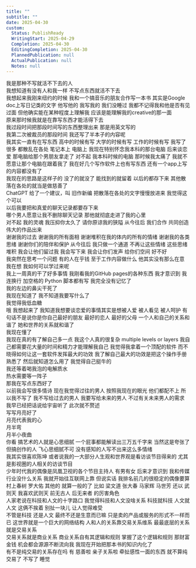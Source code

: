 ```yaml
---  
title: ""  
subtitle: ""  
date: 2025-04-30  
custom:  
  Status: PublishReady  
  WritingStart: 2025-04-29  
  Completion: 2025-04-30  
  EditingCompletion: 2025-04-30  
  PlannedPublication: null  
  ActualPublication: null  
  Notes: null  
---      
```

我是那种不写就活不下去的人    
我想知道有没有人和我一样 不写点东西就活不下去      
我想起来我刚来纽约的时候 我和一个搞音乐的朋友合作写一本书 其实是Google doc上写日记类的文字 他写他的 我写我的 我们没睡过 我都不记得我和他是否有见过面 但他确实能在某种程度上理解我 应该是能理解我的creative的那一面       
原来那时候我就是在靠写东西才能活得下去      
我过段时间把那段时间写的东西整理出来 那是用英文写的       
我第二次被裁员的那段时间 我还写了半本子的内容呢      
我其实一直有在写东西 高中的时候有写 大学的时候有写 工作的时候有写 我写了很多 都散乱在各处 笔记本上 电脑上 我现在特别怀念我本科的那台电脑 后来谈恋爱 那电脑给那个男朋友拿走了 对不起 我本科时候的电脑 那时候我太痛了 我就不愿意让那个电脑在跟着我了 我在好几个写作软件上也有写东西 还有一个app上写的内容都没有了      
我现在的思路是这样子的 没了的就没了 能找到的就留着 以后的都存下来 其他散落在各处的就当是做慈善了      
ChatGPT 给了一个建议，叫 旧作新编 把散落在各处的文字慢慢放进来 我觉得这个可以      
以后我要把和真爱的聊天记录都要存下来    
哪个男人愿意让我不删除聊天记录 那他就彻底走进了我的心里      
对不起 我的灵魂 我压抑你太久了 请你原谅我的狭隘 从今往后 我们合作 共同创造伟大的作品出来       
谢谢我的过去 谢谢我的所有面相 谢谢堆积在我的体内的所有的情绪 谢谢我的各类思绪 谢谢你们的陪伴和保护 从今往后 我只做一个通道 不再让这些情绪 这些思绪堆积 我会让他们留过我 我会写下来 我会让你们发声 给你们空间 好不好      
我突然在思考一个问题 有的人在乎钱 至于工作内容做什么 他其实没有那么在意 我在想 我如何可以学过来呢      
我上一周真的干了好多事情 我刚看我的GitHub pages的各种东西 我才意识到 我连换行 加空格的 Python 脚本都有写 我完全没有记忆了      
我的左边的鼻尖干死了       
我现在知道了 我不知道我要写什么了       
我觉得我低血糖      
哦 我想起来了 我知道我想要谈恋爱的事情其实是想被人爱 被人看见 被人呵护 有句话不是说你是你自己最好的朋友 最好的恋人 最好的父母 一个人和自己的关系和谐了 她和世界的关系就和谐了      
我现在懂了      
我现在真的有了解自己多一点 我这个人真的很复杂 multiple levels or layers 我自己都需要花大量的时间和精力才能理解我自己 我觉得我拿着一个顶配的软件 而不晓得如何让这一套软件发挥最大的功效 我了解自己最大的功效是把这个操作手册熟悉了 然后就知道怎么用了 我觉得自己挺牛的       
我还等着喝我泡的电解质水       
热水需要等一阵子      
那我在写点东西好了      
以前我会写很多情诗 现在我觉得过往的男人 按照我现在的眼光 他们都配不上 所以我不写了 我不写给过去的男人 我要写给未来的男人 不过有关未来男人的需求 我早已经把话说给宇宙听了 此次就不赘述      
写写月亮好了    
月亮代表我的心    
月半弯    
月半小夜曲      
你看 搞艺术的人就是心思细腻 一个屁事都能解读出三万五千字来 当然这是夸张了 但搞创作的人 飞心思细腻不可 没有感知的人写不出来这么多情绪      
我其实很喜欢陈坤 或者说我的一大部分人生观和世界观是看访谈节目得来的 尤其是影视圈的人相关的访谈节目      
少年时代我的偶像是凤凰卫视的各个节目主持人 有男有女 后来才意识到 我和传媒行业没什么关系 我就开始往互联网上靠 但说实话 我排名前几的很稳定的偶像要算村上春树 罗大佑 其他的 就算一般的了 比如 梁文道 张大春 马家辉 马世芳 还以 武则天 我喜欢武则天 前无古人 后无来者 的厉害角色       
人家老说在科技和人文的十字路口 我觉得科技和人文没啥关系 科技就科技 人文就人文 这俩不挨着 别扯一块儿 让人觉得难受      
不管是科技 还是人文 最终不还是生意而已嘛 只是卖的产品或服务的形式不一样而已 这世界就是一个巨大的网络结构 人和人的关系靠交易关系维系 最最底层的关系就是交易关系       
交易关系就是商业关系 商业关系自有其逻辑和规则 掌握了这个逻辑和规则 那财富 金钱 机会都会源源不断流向我 我现在开始把那本书的知识内化了      
有不是纯交易的关系存在吗 有 慈善啦 亲子关系啦 牵扯感性一面的东西 就不算纯交易了 不写了 睡觉      
  